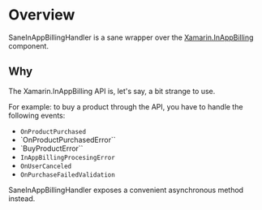 # Overview
SaneInAppBillingHandler is a sane wrapper over the [Xamarin.InAppBilling](http://components.xamarin.com/gettingstarted/xamarin.inappbilling) component.

## Why

The Xamarin.InAppBilling API is, let's say, a bit strange to use.

For example: to buy a product through the API, you have to handle the following events:

- `OnProductPurchased`
- `OnProductPurchasedError``
- `BuyProductError``
- `InAppBillingProcesingError`
- `OnUserCanceled`
- `OnPurchaseFailedValidation`

SaneInAppBillingHandler exposes a convenient asynchronous method instead.